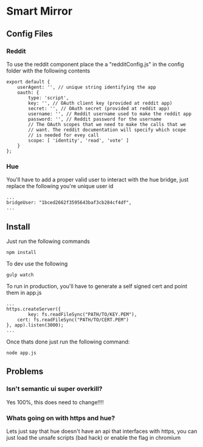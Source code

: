 # Smart Mirror

## Config Files

### Reddit
To use the reddit component place the a "redditConfig.js" in the config folder with the following contents

```
export default {
    userAgent: '', // unique string identifying the app
    oauth: {
        type: 'script',
        key: '', // OAuth client key (provided at reddit app)
        secret: '', // OAuth secret (provided at reddit app)
        username: '', // Reddit username used to make the reddit app
        password: '', // Reddit password for the username
        // The OAuth scopes that we need to make the calls that we
        // want. The reddit documentation will specify which scope
        // is needed for evey call
        scope: [ 'identity', 'read', 'vote' ]
    }
};
```

### Hue
You'll have to add a proper valid user to interact with the hue bridge, just replace the following you're unique user id

```
...
bridgeUser: "1bced2662f3595643baf3cb284cf4df",
...
```

## Install

Just run the following commands

```
npm install
```

To dev use the following

```
gulp watch
```

To run in production, you'll have to generate a self signed cert and point them in app.js

```
...
https.createServer({
        key: fs.readFileSync("PATH/TO/KEY.PEM"),
    cert: fs.readFileSync("PATH/TO/CERT.PEM")
}, app).listen(3000);
...
```

Once thats done just run the following command:

```
node app.js
```

## Problems

### Isn't semantic ui super overkill?

Yes 100%, this does need to change!!!!

### Whats going on with https and hue?

Lets just say that hue doesn't have an api that interfaces with https, you can just load the unsafe scripts (bad hack) or enable the flag in chromium
